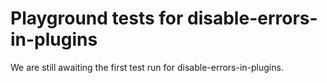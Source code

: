 # Playground tests for disable-errors-in-plugins
We are still awaiting the first test run for disable-errors-in-plugins.
